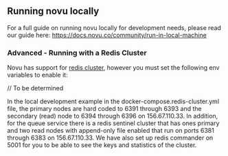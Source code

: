 ## Running novu locally

For a full guide on running novu locally for development needs, please read our guide here: <https://docs.novu.co/community/run-in-local-machine>

### Advanced - Running with a Redis Cluster

Novu has support for [redis cluster](https://redis.io/docs/management/scaling/), however you must set the following env variables to enable it:

// To be determined

In the local development example in the docker-compose.redis-cluster.yml file, the primary nodes are hard coded to 6391 through 6393 and
the secondary (read) node to 6394 through 6396 on 156.67.110.33.
In addition, for the queue service there is a redis sentinel cluster that has ones primary and two read nodes
with append-only file enabled that run on ports 6381 through 6383 on 156.67.110.33.
We have also set up redis commander on 5001 for you to be able to see the keys and statistics of the cluster.

